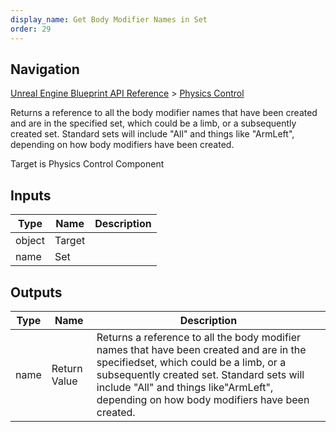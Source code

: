 ```yaml
---
display_name: Get Body Modifier Names in Set
order: 29
---
```

## Navigation

[Unreal Engine Blueprint API Reference](https://dev.epicgames.com/documentation/en-us/unreal-engine/BlueprintAPI) > [Physics Control](https://dev.epicgames.com/documentation/en-us/unreal-engine/BlueprintAPI/PhysicsControl)

Returns a reference to all the body modifier names that have been created and are in the specified
set, which could be a limb, or a subsequently created set. Standard sets will include "All" and things like
"ArmLeft", depending on how body modifiers have been created.

Target is Physics Control Component

## Inputs

| Type | Name | Description |
| --- | --- | --- |
| object | Target |  |
| name | Set |  |

## Outputs

| Type | Name | Description |
| --- | --- | --- |
| name | Return Value | Returns a reference to all the body modifier names that have been created and are in the specifiedset, which could be a limb, or a subsequently created set. Standard sets will include "All" and things like"ArmLeft", depending on how body modifiers have been created. |
